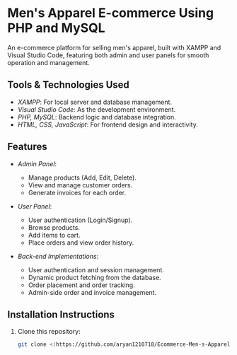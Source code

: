 # Men's Apparel E-commerce Using PHP and MySQL

An e-commerce platform for selling men's apparel, built with XAMPP and Visual Studio Code, featuring both admin and user panels for smooth operation and management.

## Tools & Technologies Used
- *XAMPP*: For local server and database management.
- *Visual Studio Code*: As the development environment.
- *PHP, MySQL*: Backend logic and database integration.
- *HTML, CSS, JavaScript*: For frontend design and interactivity.

## Features

- *Admin Panel*:
    - Manage products (Add, Edit, Delete).
    - View and manage customer orders.
    - Generate invoices for each order.
  
- *User Panel*:
    - User authentication (Login/Signup).
    - Browse products.
    - Add items to cart.
    - Place orders and view order history.

- *Back-end Implementations*:
    - User authentication and session management.
    - Dynamic product fetching from the database.
    - Order placement and order tracking.
    - Admin-side order and invoice management.
  
## Installation Instructions

1. Clone this repository:
   ```bash
   git clone <(https://github.com/aryan1210718/Ecommerce-Men-s-Apparel-Using-PHP-and-MySQL)>
